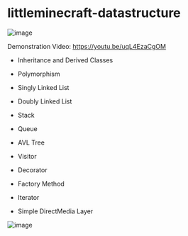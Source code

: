 # littleminecraft-datastructure

![image](https://user-images.githubusercontent.com/47911209/182097848-8d415c4c-524f-43d3-994e-fb97c708496e.png)

Demonstration Video: https://youtu.be/uqL4EzaCgOM

- Inheritance and Derived Classes

- Polymorphism

- Singly Linked List

- Doubly Linked List

- Stack

- Queue

- AVL Tree

- Visitor

- Decorator

- Factory Method

- Iterator

- Simple DirectMedia Layer

![image](https://user-images.githubusercontent.com/47911209/182097895-c663f5d0-28f8-4d59-ba8e-28f8725d8253.png)

